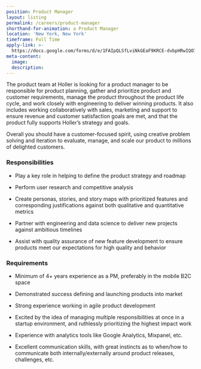 ```yaml
---
position: Product Manager
layout: listing
permalink: /careers/product-manager
shorthand-for-animation: a Product Manager
location: 'New York, New York'
timeframe: Full Time
apply-link: >-
  https://docs.google.com/forms/d/e/1FAIpQLSfLviNkGEaF9KRCE-dvbpHRwIQO7AgfTxFMm4DzZYAWhaTfrg/viewform
meta-content:
  image:
  description:
---
```


The product team at Holler is looking for a product manager to be responsible for product planning, gather and prioritize product and customer requirements, manage the product throughout the product life cycle, and work closely with engineering to deliver winning products. It also includes working collaboratively with sales, marketing and support to ensure revenue and customer satisfaction goals are met, and that the product fully supports Holler’s strategy and goals.

Overall you should have a customer-focused spirit, using creative problem solving and iteration to evaluate, manage, and scale our product to millions of delighted customers.

### **Responsibilities**

* Play a key role in helping to define the product strategy and roadmap

* Perform user research and competitive analysis

* Create personas, stories, and story maps with prioritized features and corresponding justifications against both qualitative and quantitative metrics

* Partner with engineering and data science to deliver new projects against ambitious timelines

* Assist with quality assurance of new feature development to ensure products meet our expectations for high quality and behavior

### **Requirements**

* Minimum of 4+ years experience as a PM, preferably in the mobile B2C space

* Demonstrated success defining and launching products into market

* Strong experience working in agile product development

* Excited by the idea of managing multiple responsibilities at once in a startup environment, and ruthlessly prioritizing the highest impact work

* Experience with analytics tools like Google Analytics, Mixpanel, etc.

* Excellent communication skills, with great instincts as to when/how to communicate both internally/externally around product releases, challenges, etc.